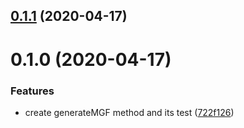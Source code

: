 ## [0.1.1](https://github.com/cheminfo/mgf-generator/compare/v0.1.0...v0.1.1) (2020-04-17)



# 0.1.0 (2020-04-17)


### Features

* create generateMGF method and its test ([722f126](https://github.com/cheminfo/mgf-generator/commit/722f126a50601133cf0ab4ec3a480d35be32fb2a))



